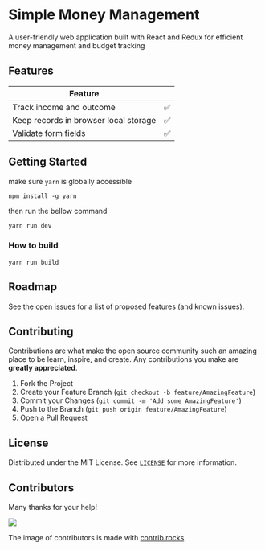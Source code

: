 # Simple Money Management

A user-friendly web application built with React and Redux for efficient money management and budget tracking

## Features

| Feature                                                         |     |
| --------------------------------------------------------------- | --- |
| Track income and outcome                                        | ✅  |
| Keep records in browser local storage                           | ✅  |
| Validate form fields                                            | ✅  |

## Getting Started


make sure `yarn` is globally accessible 

```
npm install -g yarn
```
then run the bellow command

```
yarn run dev
```

### How to build

```
yarn run build
```

## Roadmap

See the [open issues](https://github.com/jihchi/dify/issues) for a list of proposed features (and known issues).

## Contributing

Contributions are what make the open source community such an amazing place to be learn, inspire, and create. Any contributions you make are **greatly appreciated**.

1. Fork the Project
2. Create your Feature Branch (`git checkout -b feature/AmazingFeature`)
3. Commit your Changes (`git commit -m 'Add some AmazingFeature'`)
4. Push to the Branch (`git push origin feature/AmazingFeature`)
5. Open a Pull Request

## License

Distributed under the MIT License. See [`LICENSE`](./LICENSE.md) for more information.

## Contributors

Many thanks for your help!

<a href="https://github.com/jihchi/dify/graphs/contributors">
  <img src="https://contrib.rocks/image?repo=mahdikhashan/99-minutes-emails" />
</a>

The image of contributors is made with [contrib.rocks](https://contrib.rocks).
